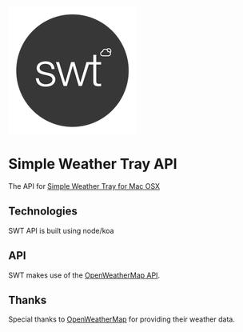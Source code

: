 ![alt text](https://raw.githubusercontent.com/nckblu/simple-weather-tray/master/swt.png)
# Simple Weather Tray API
The API for [Simple Weather Tray for Mac OSX](https://nckblu/simple-weather-tray/)

## Technologies
SWT API is built using node/koa

## API
SWT makes use of the [OpenWeatherMap API](https://openweathermap.org).

## Thanks
Special thanks to [OpenWeatherMap](https://openweathermap.org) for providing their weather data.